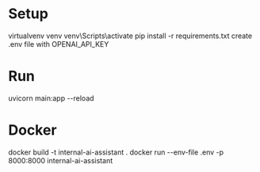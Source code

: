 # Setup
virtualvenv venv
venv\Scripts\activate
pip install -r requirements.txt
create .env file with OPENAI_API_KEY

# Run

uvicorn main:app --reload

# Docker

docker build -t internal-ai-assistant .
docker run --env-file .env -p 8000:8000 internal-ai-assistant
